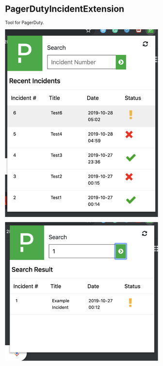 # PagerDutyIncidentExtension
Tool for PagerDuty. 

![Screenshot](img/screenshot1.png)



![Screenshot](img/screenshot2.png)
